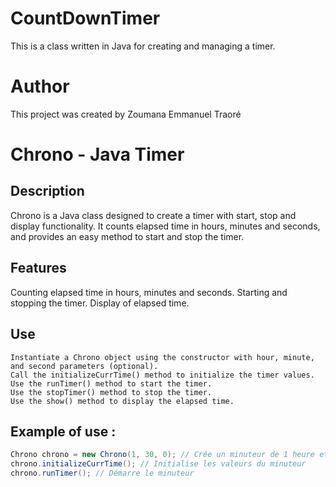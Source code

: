 # CountDownTimer
This is a class written in Java for creating and managing a timer.

# Author
This project was created by Zoumana Emmanuel Traoré

# Chrono - Java Timer

## Description
Chrono is a Java class designed to create a timer with start, stop and display functionality. It counts elapsed time in hours, minutes and seconds, and provides an easy method to start and stop the timer.

## Features
  Counting elapsed time in hours, minutes and seconds.
  Starting and stopping the timer.
  Display of elapsed time.

## Use
    Instantiate a Chrono object using the constructor with hour, minute, and second parameters (optional).
    Call the initializeCurrTime() method to initialize the timer values.
    Use the runTimer() method to start the timer.
    Use the stopTimer() method to stop the timer.
    Use the show() method to display the elapsed time.

## Example of use :
```java
Chrono chrono = new Chrono(1, 30, 0); // Crée un minuteur de 1 heure et 30 minutes
chrono.initializeCurrTime(); // Initialise les valeurs du minuteur
chrono.runTimer(); // Démarre le minuteur
```

